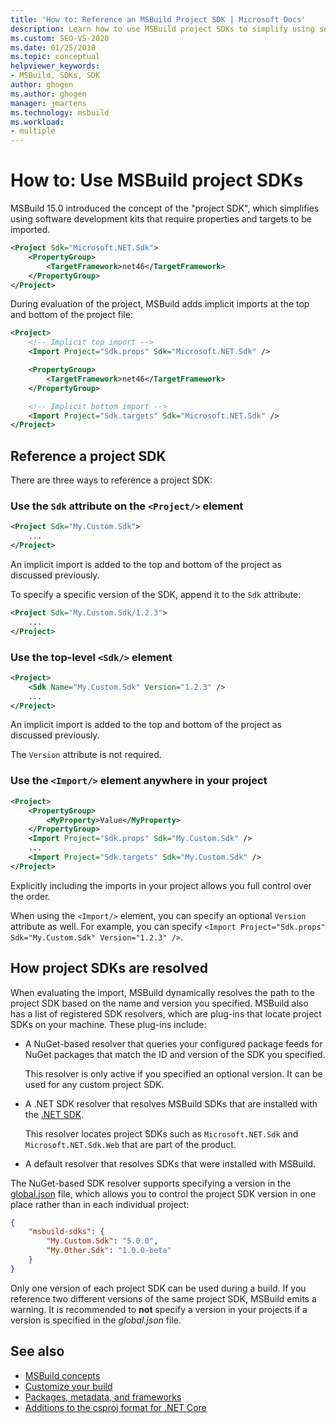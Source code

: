 ```yaml
---
title: 'How to: Reference an MSBuild Project SDK | Microsoft Docs'
description: Learn how to use MSBuild project SDKs to simplify using software development kits that require properties and targets to be imported.
ms.custom: SEO-VS-2020
ms.date: 01/25/2018
ms.topic: conceptual
helpviewer_keywords:
- MSBuild, SDKs, SDK
author: ghogen
ms.author: ghogen
manager: jmartens
ms.technology: msbuild
ms.workload:
- multiple
---
```

# How to: Use MSBuild project SDKs

MSBuild 15.0 introduced the concept of the "project SDK", which simplifies using software development kits that require properties and targets to be imported.

```xml
<Project Sdk="Microsoft.NET.Sdk">
    <PropertyGroup>
        <TargetFramework>net46</TargetFramework>
    </PropertyGroup>
</Project>
```

During evaluation of the project, MSBuild adds implicit imports at the top and bottom of the project file:

```xml
<Project>
    <!-- Implicit top import -->
    <Import Project="Sdk.props" Sdk="Microsoft.NET.Sdk" />

    <PropertyGroup>
        <TargetFramework>net46</TargetFramework>
    </PropertyGroup>

    <!-- Implicit bottom import -->
    <Import Project="Sdk.targets" Sdk="Microsoft.NET.Sdk" />
</Project>
```

## Reference a project SDK

There are three ways to reference a project SDK:

### Use the `Sdk` attribute on the `<Project/>` element

```xml
<Project Sdk="My.Custom.Sdk">
    ...
</Project>
```

An implicit import is added to the top and bottom of the project as discussed previously.

To specify a specific version of the SDK, append it to the `Sdk` attribute:

```xml
<Project Sdk="My.Custom.Sdk/1.2.3">
    ...
</Project>
```

### Use the top-level `<Sdk/>` element

```xml
<Project>
    <Sdk Name="My.Custom.Sdk" Version="1.2.3" />
    ...
</Project>
```

An implicit import is added to the top and bottom of the project as discussed previously.

The `Version` attribute is not required.

### Use the `<Import/>` element anywhere in your project

```xml
<Project>
    <PropertyGroup>
        <MyProperty>Value</MyProperty>
    </PropertyGroup>
    <Import Project="Sdk.props" Sdk="My.Custom.Sdk" />
    ...
    <Import Project="Sdk.targets" Sdk="My.Custom.Sdk" />
</Project>
```

Explicitly including the imports in your project allows you full control over the order.

When using the `<Import/>` element, you can specify an optional `Version` attribute as well. For example, you can specify `<Import Project="Sdk.props" Sdk="My.Custom.Sdk" Version="1.2.3" />`.

## How project SDKs are resolved

When evaluating the import, MSBuild dynamically resolves the path to the project SDK based on the name and version you specified.  MSBuild also has a list of registered SDK resolvers, which are plug-ins that locate project SDKs on your machine. These plug-ins include:

- A NuGet-based resolver that queries your configured package feeds for NuGet packages that match the ID and version of the SDK you specified.

   This resolver is only active if you specified an optional version. It can be used for any custom project SDK.
   
- A .NET SDK resolver that resolves MSBuild SDKs that are installed with the [.NET SDK](/dotnet/core/sdk/).

   This resolver locates project SDKs such as `Microsoft.NET.Sdk` and `Microsoft.NET.Sdk.Web` that are part of the product.
   
- A default resolver that resolves SDKs that were installed with MSBuild.

The NuGet-based SDK resolver supports specifying a version in the [global.json](/dotnet/core/tools/global-json) file, which allows you to control the project SDK version in one place rather than in each individual project:

```json
{
    "msbuild-sdks": {
        "My.Custom.Sdk": "5.0.0",
        "My.Other.Sdk": "1.0.0-beta"
    }
}
```

Only one version of each project SDK can be used during a build. If you reference two different versions of the same project SDK, MSBuild emits a warning. It is recommended to **not** specify a version in your projects if a version is specified in the *global.json* file.

## See also

- [MSBuild concepts](../msbuild/msbuild-concepts.md)
- [Customize your build](../msbuild/customize-your-build.md)
- [Packages, metadata, and frameworks](/dotnet/core/packages)
- [Additions to the csproj format for .NET Core](/dotnet/core/tools/csproj)
